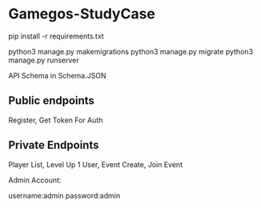 # Gamegos-StudyCase

pip install -r requirements.txt

python3 manage.py makemigrations
python3 manage.py migrate
python3 manage.py runserver


API Schema in Schema.JSON

Public endpoints
----------------------
Register, Get Token For Auth 

Private Endpoints
------------------------
Player List, Level Up 1 User, Event Create, Join Event

Admin Account:

username:admin
password:admin
